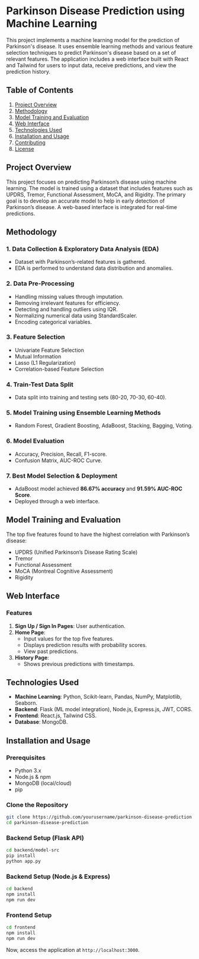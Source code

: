 # Parkinson Disease Prediction using Machine Learning

This project implements a machine learning model for the prediction of Parkinson's disease. It uses ensemble learning methods and various feature selection techniques to predict Parkinson's disease based on a set of relevant features. The application includes a web interface built with React and Tailwind for users to input data, receive predictions, and view the prediction history.

## Table of Contents

1. [Project Overview](#project-overview)
2. [Methodology](#methodology)
3. [Model Training and Evaluation](#model-training-and-evaluation)
4. [Web Interface](#web-interface)
5. [Technologies Used](#technologies-used)
6. [Installation and Usage](#installation-and-usage)
7. [Contributing](#contributing)
8. [License](#license)

## Project Overview

This project focuses on predicting Parkinson’s disease using machine learning. The model is trained using a dataset that includes features such as UPDRS, Tremor, Functional Assessment, MoCA, and Rigidity. The primary goal is to develop an accurate model to help in early detection of Parkinson’s disease. A web-based interface is integrated for real-time predictions.

## Methodology

### 1. Data Collection & Exploratory Data Analysis (EDA)
- Dataset with Parkinson’s-related features is gathered.
- EDA is performed to understand data distribution and anomalies.

### 2. Data Pre-Processing
- Handling missing values through imputation.
- Removing irrelevant features for efficiency.
- Detecting and handling outliers using IQR.
- Normalizing numerical data using StandardScaler.
- Encoding categorical variables.

### 3. Feature Selection
- Univariate Feature Selection
- Mutual Information
- Lasso (L1 Regularization)
- Correlation-based Feature Selection

### 4. Train-Test Data Split
- Data split into training and testing sets (80-20, 70-30, 60-40).

### 5. Model Training using Ensemble Learning Methods
- Random Forest, Gradient Boosting, AdaBoost, Stacking, Bagging, Voting.

### 6. Model Evaluation
- Accuracy, Precision, Recall, F1-score.
- Confusion Matrix, AUC-ROC Curve.

### 7. Best Model Selection & Deployment
- AdaBoost model achieved **86.67% accuracy** and **91.59% AUC-ROC Score**.
- Deployed through a web interface.

## Model Training and Evaluation

The top five features found to have the highest correlation with Parkinson’s disease:
- UPDRS (Unified Parkinson’s Disease Rating Scale)
- Tremor
- Functional Assessment
- MoCA (Montreal Cognitive Assessment)
- Rigidity

## Web Interface

### Features
1. **Sign Up / Sign In Pages**: User authentication.
2. **Home Page**:
   - Input values for the top five features.
   - Displays prediction results with probability scores.
   - View past predictions.
3. **History Page**:
   - Shows previous predictions with timestamps.

## Technologies Used

- **Machine Learning**: Python, Scikit-learn, Pandas, NumPy, Matplotlib, Seaborn.
- **Backend**: Flask (ML model integration), Node.js, Express.js, JWT, CORS.
- **Frontend**: React.js, Tailwind CSS.
- **Database**: MongoDB.

## Installation and Usage

### Prerequisites
- Python 3.x
- Node.js & npm
- MongoDB (local/cloud)
- pip

### Clone the Repository
```bash
git clone https://github.com/yourusername/parkinson-disease-prediction.git
cd parkinson-disease-prediction
```

### Backend Setup (Flask API)
```bash
cd backend/model-src
pip install 
python app.py
```

### Backend Setup (Node.js & Express)
```bash
cd backend
npm install
npm run dev
```

### Frontend Setup 
```bash
cd frontend
npm install
npm run dev
```

Now, access the application at `http://localhost:3000`.

